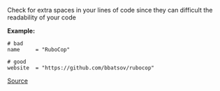 Check for extra spaces in your lines of code since they can difficult the readability of
your code

**Example:**

```
# bad
name     = "RuboCop"

# good
website  = "https://github.com/bbatsov/rubocop"
```

[Source](http://www.rubydoc.info/gems/rubocop/RuboCop/Cop/Style/ExtraSpacing)